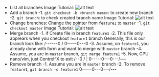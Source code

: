 - List all branches
Image Tutorial:
![alt text](https://drive.google.com/file/d/1Fetbmv0ycQlRwxAjYF3BbbapCjvU5Fow/preview)
- Add a branch
-1. `git checkout -b <branch name>`: to create new branch
-2. `git branch`: to check created branch name
Image Tutorial:
![alt text](https://drive.google.com/file/d/1n1jRE9cKn0CDu4KzQUJY8cUXz99rgZ4l/preview)
- Change branches: Change the pointer from `feature1` to `master`
-1. `git checkout master`
Image Tutorial:
![alt text](https://drive.google.com/file/d/1s0IlcJGOJVSvHmH82kwohZF8VabDck8X/preview)
- Merge branch
-1. if Create file in branch `feature1`
-2. This file only apprears when you checkout `feature1` branch
Generally, this is our branch look like:
	   /------0
      /
0-----0---0
-3. Assume, on `feature1`, you already done with form and want to merge with `master` branch
-4. Assume, you are in `master` branch, `git merge feature1`
-5. Now, GPU nano/vim, just Control^X to exit
	   /--0
      /   |
0-----0---0---/---
- Remove branch
-1. Assume you are in `master` branch
-2. To remove `feature1`, `git branch -d feature1`
0-----0---0---/---